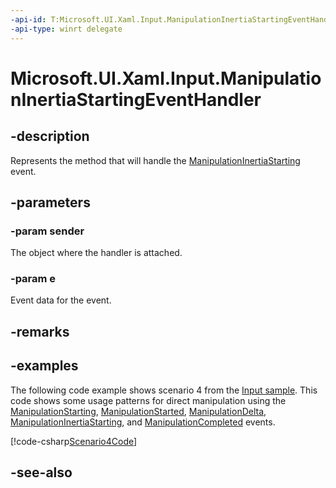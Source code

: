```yaml
---
-api-id: T:Microsoft.UI.Xaml.Input.ManipulationInertiaStartingEventHandler
-api-type: winrt delegate
---
```

<!-- Delegate syntax.
public delegate void ManipulationInertiaStartingEventHandler(System.Object sender, Microsoft.UI.Xaml.Input.ManipulationInertiaStartingRoutedEventArgs e)
-->
# Microsoft.UI.Xaml.Input.ManipulationInertiaStartingEventHandler

## -description
Represents the method that will handle the [ManipulationInertiaStarting](../microsoft.ui.xaml/uielement_manipulationinertiastarting.md) event.

## -parameters
### -param sender
The object where the handler is attached.

### -param e
Event data for the event.


## -remarks

## -examples
The following code example shows scenario 4 from the [Input sample](https://github.com/microsoftarchive/msdn-code-gallery-microsoft/tree/411c271e537727d737a53fa2cbe99eaecac00cc0/Official%20Windows%20Platform%20Sample/Input%20XAML%20user%20input%20events%20sample). This code shows some usage patterns for direct manipulation using the [ManipulationStarting](../microsoft.ui.xaml/uielement_manipulationstarting.md), [ManipulationStarted](../microsoft.ui.xaml/uielement_manipulationstarted.md), [ManipulationDelta](../microsoft.ui.xaml/uielement_manipulationdelta.md), [ManipulationInertiaStarting](../microsoft.ui.xaml/uielement_manipulationinertiastarting.md), and [ManipulationCompleted](../microsoft.ui.xaml/uielement_manipulationcompleted.md) events.



[!code-csharp[Scenario4Code](../microsoft.ui.xaml/code/input/csharp/Scenario4.xaml.cs#SnippetScenario4Code)]

## -see-also
